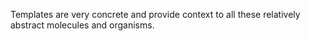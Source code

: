 Templates are very concrete and provide context to all these relatively abstract molecules and organisms.